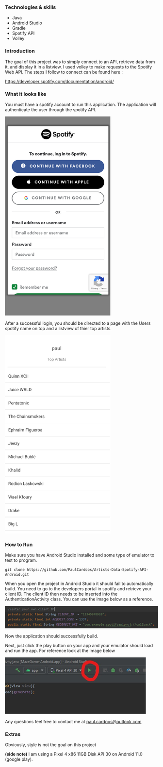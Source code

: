 <h3>Technologies & skills</h3>

<ul>
  <li>Java</li>
  <li>Android Studio</li>
  <li>Gradle</li>
  <li>Spotify API</li>
  <li>Volley</li>
</ul> 

<h3>Introduction</h3>

The goal of this project was to simply connect to an API, retrieve data from it, and display it in a listview. I used volley to make 
requests to the Spotify Web API. The steps I follow to connect can be found here :

https://developer.spotify.com/documentation/android/


<h3>What it looks like</h3>
 
You must have a spotify account to run this application. The application will authenticate the user through the spotify API. 

<img src="loginPage.png"/>

After a successful login, you should be directed to a page with the Users spotify name on top and a listview of thier top artists. 

<img src="artistPage.png"/>

<h3>How to Run</h3> 

Make sure you have Android Studio installed and some type of emulator to test to program. 

```
git clone https://github.com/PaulCardoos/Artists-Data-Spotify-API-Android.git
```
When you open the project in Android Studio it should fail to automatically build. You need to go to the developers portal in spotify and 
retrieve your client ID. The client ID then needs to be inserted into the AuthenticationActivity class. You can use the image below as a reference.

<img src="authentication.png"/>

Now the application should successfully build.

Next, just click the play button on your app and your emulator should load and run the app. For reference look at the image below

<img src="play.jpg"/>

Any questions feel free to contact me at paul.cardoos@outlook.com

<h3>Extras</h3>
Obviously, style is not the goal on this project

**(side note)** I am using a Pixel 4 x86 11GB Disk API 30 on Android 11.0 (google play). 
